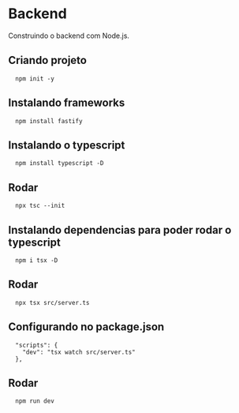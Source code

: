 # Backend
Construindo o backend com Node.js.

## Criando projeto
```
  npm init -y
``` 

## Instalando frameworks
```
  npm install fastify 
```

## Instalando o typescript
```
  npm install typescript -D
```

## Rodar
```
  npx tsc --init
```

## Instalando dependencias para poder rodar o typescript
```
  npm i tsx -D
```

## Rodar
```
  npx tsx src/server.ts
```

## Configurando no package.json
```
  "scripts": {
    "dev": "tsx watch src/server.ts"
  },
```

## Rodar 
```
  npm run dev
```